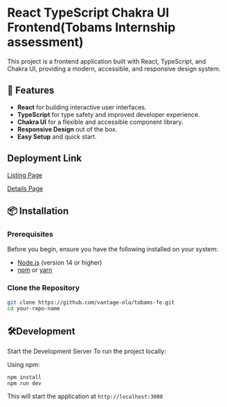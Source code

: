# React TypeScript Chakra UI Frontend(Tobams Internship assessment)

This project is a frontend application built with React, TypeScript, and Chakra UI, providing a modern, accessible, and responsive design system.

## 🚀 Features

- **React** for building interactive user interfaces.
- **TypeScript** for type safety and improved developer experience.
- **Chakra UI** for a flexible and accessible component library.
- **Responsive Design** out of the box.
- **Easy Setup** and quick start.

## Deployment Link

[Listing Page](https://tobams-ola-submission.vercel.app)

[Details Page](https://tobams-ola-submission.vercel.app/details)

## 📦 Installation

### Prerequisites

Before you begin, ensure you have the following installed on your system:

- [Node.js](https://nodejs.org/) (version 14 or higher)
- [npm](https://www.npmjs.com/) or [yarn](https://yarnpkg.com/)

### Clone the Repository

```bash
git clone https://github.com/vantage-ola/tobams-fe.git
cd your-repo-name
```

## 🛠️Development

Start the Development Server
To run the project locally:

Using npm:

```
npm install
npm run dev
```

This will start the application at `http://localhost:3000`
